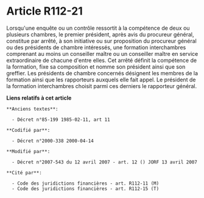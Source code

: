 # Article R112-21

Lorsqu'une enquête ou un contrôle ressortit à la compétence de deux ou plusieurs chambres, le premier président, après avis
du procureur général, constitue par arrêté, à son initiative ou sur proposition du procureur général ou des présidents de
chambre intéressés, une formation interchambres comprenant au moins un conseiller maître ou un conseiller maître en service
extraordinaire de chacune d'entre elles. Cet arrêté définit la compétence de la formation, fixe sa composition et nomme son
président ainsi que son greffier. Les présidents de chambre concernés désignent les membres de la formation ainsi que les
rapporteurs auxquels elle fait appel. Le président de la formation interchambres choisit parmi ces derniers le rapporteur
général.

**Liens relatifs à cet article**

	**Anciens textes**:

	  - Décret n°85-199 1985-02-11, art 11

	**Codifié par**:

	  - Décret n°2000-338 2000-04-14

	**Modifié par**:

	  - Décret n°2007-543 du 12 avril 2007 - art. 12 () JORF 13 avril 2007

	**Cité par**:

	  - Code des juridictions financières - art. R112-11 (M)
	  - Code des juridictions financières - art. R112-15 (T)
